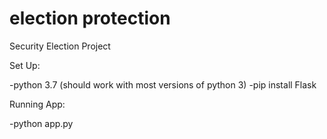 # election protection
Security Election Project

Set Up:

-python 3.7 (should work with most versions of python 3)
 -pip install Flask
 
 
 Running App:

-python app.py
